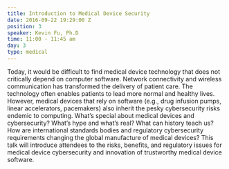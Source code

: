 ```yaml
---
title: Introduction to Medical Device Security
date: 2016-09-22 19:29:00 Z
position: 3
speaker: Kevin Fu, Ph.D
time: 11:00 - 11:45 am
day: 3
type: medical
---
```


Today, it would be difficult to find medical device technology that does not critically depend on computer software. Network connectivity and wireless communication has transformed the delivery of patient care. The technology often enables patients to lead more normal and healthy lives. However, medical devices that rely on software (e.g., drug infusion pumps, linear accelerators, pacemakers) also inherit the pesky cybersecurity risks endemic to computing. What’s special about medical devices and cybersecurity? What’s hype and what’s real? What can history teach us? How are international standards bodies and regulatory cybersecurity requirements changing the global manufacture of medical devices? This talk will introduce attendees to the risks, benefits, and regulatory issues for medical device cybersecurity and innovation of trustworthy medical device software.